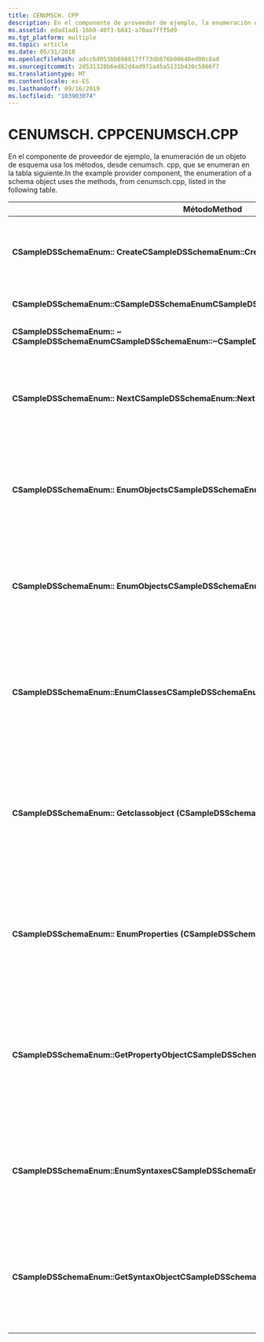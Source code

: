 ```yaml
---
title: CENUMSCH. CPP
description: En el componente de proveedor de ejemplo, la enumeración de un objeto de esquema usa los métodos, desde cenumsch. cpp, que se enumeran en la tabla siguiente.
ms.assetid: edad1ad1-16b9-40f3-b841-a70aa7fff5d9
ms.tgt_platform: multiple
ms.topic: article
ms.date: 05/31/2018
ms.openlocfilehash: adcc6d053bb698817ff73db876b00640ed00c8ad
ms.sourcegitcommit: 2d531328b6ed82d4ad971a45a5131b430c5866f7
ms.translationtype: MT
ms.contentlocale: es-ES
ms.lasthandoff: 09/16/2019
ms.locfileid: "103903074"
---
```

# <a name="cenumschcpp"></a><span data-ttu-id="3ee1c-103">CENUMSCH. CPP</span><span class="sxs-lookup"><span data-stu-id="3ee1c-103">CENUMSCH.CPP</span></span>

<span data-ttu-id="3ee1c-104">En el componente de proveedor de ejemplo, la enumeración de un objeto de esquema usa los métodos, desde cenumsch. cpp, que se enumeran en la tabla siguiente.</span><span class="sxs-lookup"><span data-stu-id="3ee1c-104">In the example provider component, the enumeration of a schema object uses the methods, from cenumsch.cpp, listed in the following table.</span></span>



| <span data-ttu-id="3ee1c-105">Método</span><span class="sxs-lookup"><span data-stu-id="3ee1c-105">Method</span></span>                                        | <span data-ttu-id="3ee1c-106">Descripción</span><span class="sxs-lookup"><span data-stu-id="3ee1c-106">Description</span></span>                                                                                                          |
|-----------------------------------------------|----------------------------------------------------------------------------------------------------------------------|
| <span data-ttu-id="3ee1c-107">**CSampleDSSchemaEnum:: Create**</span><span class="sxs-lookup"><span data-stu-id="3ee1c-107">**CSampleDSSchemaEnum::Create**</span></span>               | <span data-ttu-id="3ee1c-108">Cree un objeto para permitir la enumeración de un objeto de clase de esquema ADSI.</span><span class="sxs-lookup"><span data-stu-id="3ee1c-108">Create an object to allow enumeration of an ADSI schema class object.</span></span>                                                |
| <span data-ttu-id="3ee1c-109">**CSampleDSSchemaEnum::CSampleDSSchemaEnum**</span><span class="sxs-lookup"><span data-stu-id="3ee1c-109">**CSampleDSSchemaEnum::CSampleDSSchemaEnum**</span></span>  | <span data-ttu-id="3ee1c-110">Constructor estándar.</span><span class="sxs-lookup"><span data-stu-id="3ee1c-110">Standard constructor.</span></span>                                                                                                |
| <span data-ttu-id="3ee1c-111">**CSampleDSSchemaEnum:: ~ CSampleDSSchemaEnum**</span><span class="sxs-lookup"><span data-stu-id="3ee1c-111">**CSampleDSSchemaEnum::~CSampleDSSchemaEnum**</span></span> | <span data-ttu-id="3ee1c-112">Destructor estándar.</span><span class="sxs-lookup"><span data-stu-id="3ee1c-112">Standard destructor.</span></span>                                                                                                 |
| <span data-ttu-id="3ee1c-113">**CSampleDSSchemaEnum:: Next**</span><span class="sxs-lookup"><span data-stu-id="3ee1c-113">**CSampleDSSchemaEnum::Next**</span></span>                 | <span data-ttu-id="3ee1c-114">Recupera el número especificado de elementos del objeto de esquema indicado.</span><span class="sxs-lookup"><span data-stu-id="3ee1c-114">Retrieve the specified number of elements from the schema object indicated.</span></span>                                          |
| <span data-ttu-id="3ee1c-115">**CSampleDSSchemaEnum:: EnumObjects**</span><span class="sxs-lookup"><span data-stu-id="3ee1c-115">**CSampleDSSchemaEnum::EnumObjects**</span></span>          | <span data-ttu-id="3ee1c-116">Administrar la recuperación de los punteros de interfaz a los objetos del tipo de objeto indicado.</span><span class="sxs-lookup"><span data-stu-id="3ee1c-116">Manage retrieving the interfaces pointers to the objects of the object type indicated.</span></span>                               |
| <span data-ttu-id="3ee1c-117">**CSampleDSSchemaEnum:: EnumObjects**</span><span class="sxs-lookup"><span data-stu-id="3ee1c-117">**CSampleDSSchemaEnum::EnumObjects**</span></span>          | <span data-ttu-id="3ee1c-118">Administrar la recuperación de los punteros de interfaz a los objetos del tipo de objeto predeterminado.</span><span class="sxs-lookup"><span data-stu-id="3ee1c-118">Manage retrieving the interface pointers to the objects of the default object type.</span></span>                                  |
| <span data-ttu-id="3ee1c-119">**CSampleDSSchemaEnum::EnumClasses**</span><span class="sxs-lookup"><span data-stu-id="3ee1c-119">**CSampleDSSchemaEnum::EnumClasses**</span></span>          | <span data-ttu-id="3ee1c-120">Administrar la recuperación de punteros de interfaz únicamente a los objetos de clase de esquema incluidos en este objeto.</span><span class="sxs-lookup"><span data-stu-id="3ee1c-120">Manage retrieving the interface pointers to only the schema class objects contained in this object.</span></span>                  |
| <span data-ttu-id="3ee1c-121">**CSampleDSSchemaEnum:: Getclassobject (**</span><span class="sxs-lookup"><span data-stu-id="3ee1c-121">**CSampleDSSchemaEnum::GetClassObject**</span></span>       | <span data-ttu-id="3ee1c-122">Recupere la siguiente definición de clase de esquema; Si se encuentra, cree un objeto de clase de esquema y devuelva el puntero de interfaz.</span><span class="sxs-lookup"><span data-stu-id="3ee1c-122">Retrieve the next schema class definition; if found, create a schema class object, and return the interface pointer.</span></span> |
| <span data-ttu-id="3ee1c-123">**CSampleDSSchemaEnum:: EnumProperties (**</span><span class="sxs-lookup"><span data-stu-id="3ee1c-123">**CSampleDSSchemaEnum::EnumProperties**</span></span>       | <span data-ttu-id="3ee1c-124">Administrar la recuperación de los punteros de interfaz a los objetos de propiedad solo contenidos en este objeto.</span><span class="sxs-lookup"><span data-stu-id="3ee1c-124">Manage retrieving the interface pointers to the property objects only contained in this object.</span></span>                      |
| <span data-ttu-id="3ee1c-125">**CSampleDSSchemaEnum::GetPropertyObject**</span><span class="sxs-lookup"><span data-stu-id="3ee1c-125">**CSampleDSSchemaEnum::GetPropertyObject**</span></span>    | <span data-ttu-id="3ee1c-126">Recupera la definición de la propiedad siguiente; Si se encuentra, cree un objeto de clase de esquema y devuelva el puntero de interfaz.</span><span class="sxs-lookup"><span data-stu-id="3ee1c-126">Retrieve the next property definition; if found, create a schema class object, and return the interface pointer.</span></span>     |
| <span data-ttu-id="3ee1c-127">**CSampleDSSchemaEnum::EnumSyntaxes**</span><span class="sxs-lookup"><span data-stu-id="3ee1c-127">**CSampleDSSchemaEnum::EnumSyntaxes**</span></span>         | <span data-ttu-id="3ee1c-128">Administrar la recuperación de punteros de interfaz a los objetos de sintaxis que solo contiene este objeto.</span><span class="sxs-lookup"><span data-stu-id="3ee1c-128">Manage retrieving the interface pointers to the syntax objects only contained in this object.</span></span>                        |
| <span data-ttu-id="3ee1c-129">**CSampleDSSchemaEnum::GetSyntaxObject**</span><span class="sxs-lookup"><span data-stu-id="3ee1c-129">**CSampleDSSchemaEnum::GetSyntaxObject**</span></span>      | <span data-ttu-id="3ee1c-130">Recuperar la siguiente definición de sintaxis; Si se encuentra, cree un objeto de clase de esquema y devuelva el puntero de interfaz.</span><span class="sxs-lookup"><span data-stu-id="3ee1c-130">Retrieve the next syntax definition; if found, create a schema class object, and return the interface pointer.</span></span>       |



 

 

 




